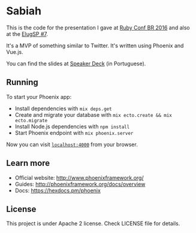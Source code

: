 # Sabiah

This is the code for the presentation I gave at [Ruby Conf BR 2016](http://www.rubyconf.com.br/) and also at the [ElugSP #7](https://www.meetup.com/pt-BR/elug_sp/events/234642921/).

It's a MVP of something similar to Twitter. It's written using Phoenix and Vue.js.

You can find the slides at [Speaker Deck](https://speakerdeck.com/philss/um-clone-do-twitter-com-phoenix-e-vue-dot-js) (in Portuguese).

## Running

To start your Phoenix app:

  * Install dependencies with `mix deps.get`
  * Create and migrate your database with `mix ecto.create && mix ecto.migrate`
  * Install Node.js dependencies with `npm install`
  * Start Phoenix endpoint with `mix phoenix.server`

Now you can visit [`localhost:4000`](http://localhost:4000) from your browser.

## Learn more

  * Official website: http://www.phoenixframework.org/
  * Guides: http://phoenixframework.org/docs/overview
  * Docs: https://hexdocs.pm/phoenix

## License

This project is under Apache 2 license. Check LICENSE file for details.
